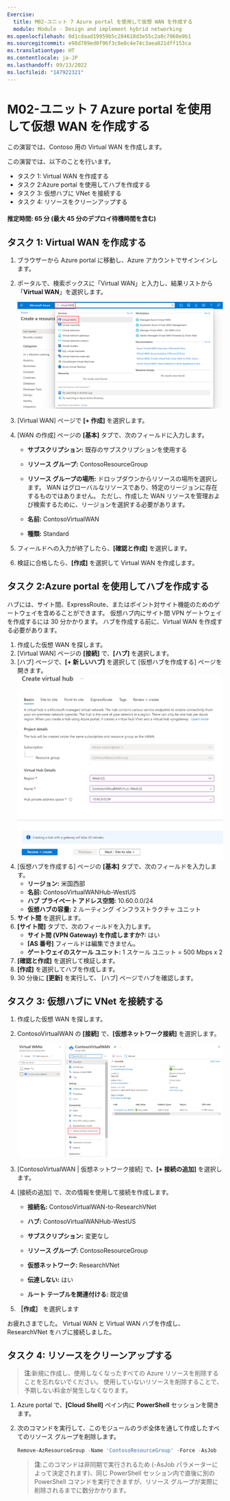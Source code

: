 ```yaml
---
Exercise:
  title: M02-ユニット 7 Azure portal を使用して仮想 WAN を作成する
  module: Module - Design and implement hybrid networking
ms.openlocfilehash: 0d1cdaad19959b5c284618d3e55c2a0c7068e9b1
ms.sourcegitcommit: e98d709ed0f96f3c8e8c4e74c3aea821dff153ca
ms.translationtype: HT
ms.contentlocale: ja-JP
ms.lasthandoff: 09/13/2022
ms.locfileid: "147922321"
---
```

# <a name="m02-unit-7-create-a-virtual-wan-by-using-azure-portal"></a>M02-ユニット 7 Azure portal を使用して仮想 WAN を作成する


この演習では、Contoso 用の Virtual WAN を作成します。

この演習では、以下のことを行います。

+ タスク 1: Virtual WAN を作成する
+ タスク 2:Azure portal を使用してハブを作成する
+ タスク 3: 仮想ハブに VNet を接続する
+ タスク 4: リソースをクリーンアップする



#### <a name="estimated-time-65-minutes-including-45-minutes-deployment-waiting-time"></a>推定時間: 65 分 (最大 45 分のデプロイ待機時間を含む)

## <a name="task-1-create-a-virtual-wan"></a>タスク 1: Virtual WAN を作成する

1. ブラウザーから Azure portal に移動し、Azure アカウントでサインインします。

2. ポータルで、検索ボックスに「Virtual WAN」と入力し、結果リストから「**Virtual WAN**」を選択します。

   ![Azure portal で仮想ネットワークを検索します。](../media/search-for-virtual-wan.png)

 

3. [Virtual WAN] ページで **[+ 作成]** を選択します。 

4. [WAN の作成] ページの **[基本]** タブで、次のフィールドに入力します。

   - **サブスクリプション:** 既存のサブスクリプションを使用する

   - **リソース グループ:** ContosoResourceGroup

   - **リソース グループの場所:** ドロップダウンからリソースの場所を選択します。 WAN はグローバルなリソースであり、特定のリージョンに存在するものではありません。 ただし、作成した WAN リソースを管理および検索するために、リージョンを選択する必要があります。

   - **名前:** ContosoVirtualWAN

   - **種類:** Standard 

5. フィールドへの入力が終了したら、**[確認と作成]** を選択します。

6. 検証に合格したら、**[作成]** を選択して Virtual WAN を作成します。

## <a name="task-2-create-a-hub-by-using-azure-portal"></a>タスク 2:Azure portal を使用してハブを作成する

ハブには、サイト間、ExpressRoute、またはポイント対サイト機能のためのゲートウェイを含めることができます。 仮想ハブ内にサイト間 VPN ゲートウェイを作成するには 30 分かかります。 ハブを作成する前に、Virtual WAN を作成する必要があります。

1. 作成した仮想 WAN を探します。 
2. [Virtual WAN] ページの **[接続]** で、**[ハブ]** を選択します。
3. [ハブ] ページで、**[+ 新しいハブ]** を選択して [仮想ハブを作成する] ページを開きます。
   ![[仮想ハブの作成]、[基本] タブ。](../media/create-vwan-hub.png)
4. [仮想ハブを作成する] ページの **[基本]** タブで、次のフィールドを入力します。
   - **リージョン:** 米国西部
   - **名前:** ContosoVirtualWANHub-WestUS
   - **ハブ プライベート アドレス空間:** 10.60.0.0/24
   - **仮想ハブの容量:** 2 ルーティング インフラストラクチャ ユニット
5. **サイト間** を選択します。
6. **[サイト間]** タブで、次のフィールドを入力します。
   - **サイト間 (VPN Gateway) を作成しますか?:** はい
   - **[AS 番号]** フィールドは編集できません。
   - **ゲートウェイのスケール ユニット:** 1 スケール ユニット = 500 Mbps x 2
7. **[確認と作成]** を選択して検証します。
8. **[作成]** を選択してハブを作成します。 
9. 30 分後に **[更新]** を実行して、 [ハブ] ページでハブを確認します。 

## <a name="task-3-connect-a-vnet-to-the-virtual-hub"></a>タスク 3: 仮想ハブに VNet を接続する

1. 作成した仮想 WAN を探します。 

2. ContosoVirtualWAN の **[接続]** で、**[仮想ネットワーク接続]** を選択します。

   ![仮想ネットワーク接続が強調表示されている Virtual WAN 構成ページ。](../media/connect-vnet-to-virtual-hub.png)

3. [ContosoVirtualWAN | 仮想ネットワーク接続] で、**[+ 接続の追加]** を選択します。

4. [接続の追加] で、次の情報を使用して接続を作成します。

   - **接続名:** ContosoVirtualWAN-to-ResearchVNet

   - **ハブ:** ContosoVirtualWANHub-WestUS

   - **サブスクリプション:** 変更なし

   - **リソース グループ:** ContosoResourceGroup

   - **仮想ネットワーク:** ResearchVNet

   - **伝達しない:** はい

   - **ルート テーブルを関連付ける:** 既定値

5. **［作成］** を選択します

 

お疲れさまでした。 Virtual WAN と Virtual WAN ハブを作成し、ResearchVNet をハブに接続しました。

## <a name="task-4-clean-up-resources"></a>タスク 4: リソースをクリーンアップする

   >**注**:新規に作成し、使用しなくなったすべての Azure リソースを削除することを忘れないでください。 使用していないリソースを削除することで、予期しない料金が発生しなくなります。

1. Azure portal で、**[Cloud Shell]** ペイン内に **PowerShell** セッションを開きます。

1. 次のコマンドを実行して、このモジュールのラボ全体を通して作成したすべてのリソース グループを削除します。

   ```powershell
   Remove-AzResourceGroup -Name 'ContosoResourceGroup' -Force -AsJob
   ```

    >**注**:このコマンドは非同期で実行されるため (-AsJob パラメーターによって決定されます)、同じ PowerShell セッション内で直後に別の PowerShell コマンドを実行できますが、リソース グループが実際に削除されるまでに数分かかります。
